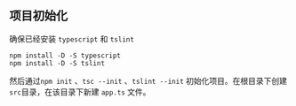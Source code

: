 ## 项目初始化
确保已经安装 `typescript`  和 `tslint`
```
npm install -D -S typescript
npm install -D -S tslint
```
然后通过`npm init` 、`tsc --init` 、`tslint --init` 初始化项目。在根目录下创建`src`目录，在该目录下新建 `app.ts` 文件。
